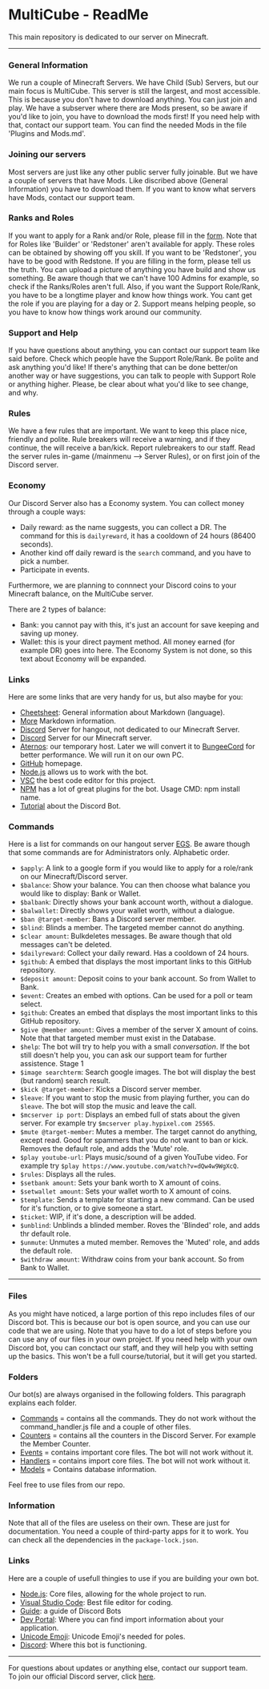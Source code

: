 # MultiCube - ReadMe
This main repository is dedicated to our server on Minecraft.<br/>

----------------------------------------

### General Information
We run a couple of Minecraft Servers. We have Child (Sub) Servers, but our main focus is MultiCube. This server is still the largest, and most accessible. This is because
you don't have to download anything. You can just join and play. We have a subserver where there are Mods present, so be aware if you'd like to join, you have to download
the mods first! If you need help with that, contact our support team. You can find the needed Mods in the file 'Plugins and Mods.md'.

### Joining our servers
Most servers are just like any other public server fully joinable. But we have a couple of servers that have Mods. Like discribed above (General Information) you have to download them. If you want to know what servers have Mods, contact our support team.

### Ranks and Roles
If you want to apply for a Rank and/or Role, please fill in the [form](https://forms.gle/pabpqPiWeBp9aZ2a8). Note that for Roles like 'Builder' or 'Redstoner' aren't available for apply. These roles can be obtained by showing off you skill. If you want to be 'Redstoner', you have to be good with Redstone. If you are filling in the form, please tell us the truth. You can upload a picture of anything you have build and show us something. Be aware though that we can't have 100 Admins for example, so check if the Ranks/Roles aren't full. Also, if you want the Support Role/Rank, you have to be a longtime player and know how things work. You cant get the role if you are playing for a day or 2. Support means helping people, so you have to know how things work around our community.

### Support and Help
If you have questions about anything, you can contact our support team like said before. Check which people have the Support Role/Rank. Be polite and ask anything you'd like! If there's anything that can be done better/on another way or have suggestions, you can talk to people with Support Role or anything higher. Please, be clear about what you'd like to see change, and why.

### Rules
We have a few rules that are important. We want to keep this place nice, friendly and polite. Rule breakers will receive a warning, and if they continue, the will receive a ban/kick. Report rulebreakers to our staff. Read the server rules in-game (/mainmenu --> Server Rules), or on first join of the Discord server.

### Economy

Our Discord Server also has a Economy system. You can collect money through a couple ways:
  - Daily reward: as the name suggests, you can collect a DR. The command for this is `dailyreward`, it has a cooldown of 24 hours (86400 seconds).
  - Another kind off daily reward is the `search` command, and you have to pick a number.
  - Participate in events.

Furthermore, we are planning to connnect your Discord coins to your Minecraft balance, on the MultiCube server.

There are 2 types of balance:
  - Bank: you cannot pay with this, it's just an account for save keeping and saving up money.
  - Wallet: this is your direct payment method. All money earned (for example DR) goes into here.
The Economy System is not done, so this text about Economy will be expanded.

### Links
Here are some links that are very handy for us, but also maybe for you:
  - [Cheetsheet](https://github.com/adam-p/markdown-here/wiki/Markdown-Cheatsheet): General information about Markdown (language).
  - [More](https://gist.github.com/matthewzring/9f7bbfd102003963f9be7dbcf7d40e51) Markdown information.
  - [Discord](https://discord.gg/gBVFuBqENA) Server for hangout, not dedicated to our Minecraft Server.
  - [Discord](https://discord.gg/VSE75WkgFM) Server for our Minecraft server.
  - [Aternos](https://aternos.org/:en/): our temporary host. Later we will convert it to [BungeeCord](https://ci.md-5.net/job/BungeeCord/) for better performance. We will run it on our own PC.
  - [GitHub](https://github.com/) homepage.
  - [Node.js](https://nodejs.org/en/) allows us to work with the bot.
  - [VSC](https://code.visualstudio.com/) the best code editor for this project.
  - [NPM](https://www.npmjs.com/) has a lot of great plugins for the bot. Usage CMD: npm install name.
  - [Tutorial](https://youtube.com/playlist?list=PLbbLC0BLaGjpyzN1rg-gK4dUqbn8eJQq4) about the Discord Bot.

### Commands
Here is a list for commands on our hangout server [EGS](https://discord.gg/gBVFuBqENA). Be aware though that some commands are for Administrators only. Alphabetic order.
  - `$apply`: A link to a google form if you would like to apply for a role/rank on our Minecraft/Discord server.
  - `$balance`: Show your balance. You can then choose what balance you would like to display: Bank or Wallet.
  - `$balbank`: Directly shows your bank account worth, without a dialogue.
  - `$balwallet`: Directly shows your wallet worth, without a dialogue.
  - `$ban @target-member`: Bans a Discord server member.
  - `$blind`: Blinds a member. The targeted member cannot do anything.
  - `$clear amount`: Bulkdeletes messages. Be aware though that old messages can't be deleted.
  - `$dailyreward`: Collect your daily reward. Has a cooldown of 24 hours.
  - `$github`: A embed that displays the most important links to this GitHub repository.
  - `$deposit amount`: Deposit coins to your bank account. So from Wallet to Bank.
  - `$event`: Creates an embed with options. Can be used for a poll or team select.
  - `$github`: Creates an embed that displays the most important links to this GitHub repository.
  - `$give @member amount`: Gives a member of the server X amount of coins. Note that that targeted member must exist in the Database.
  - `$help`: The bot will try to help you with a small *conversation*. If the bot still doesn't help you, you can ask our support team for further assistence. Stage 1
  - `$image searchterm`: Search google images. The bot will display the best (but random) search result.
  - `$kick @target-member`: Kicks a Discord server member.
  - `$leave`: If you want to stop the music from playing further, you can do `$leave`. The bot will stop the music and leave the call.
  - `$mcserver ip port`: Displays an embed full of stats about the given server. For example try `$mcserver play.hypixel.com 25565`.
  - `$mute @target-member`: Mutes a member. The target cannot do anything, except read. Good for spammers that you do not want to ban or kick. Removes the default role, and adds the 'Mute' role.
  - `$play youtube-url`: Plays music/sound of a given YouTube video. For example try `$play https://www.youtube.com/watch?v=dQw4w9WgXcQ`.
  - `$rules`: Displays all the rules.
  - `$setbank amount`: Sets your bank worth to X amount of coins.
  - `$setwallet amount`: Sets your wallet worth to X amount of coins.
  - `$template`: Sends a template for starting a new command. Can be used for it's function, or to give someone a start.
  - `$ticket`: WIP, if it's done, a description will be added.
  - `$unblind`: Unblinds a blinded member. Roves the 'Blinded' role, and adds thr default role. 
  - `$unmute`: Unmutes a muted member. Removes the 'Muted' role, and adds the default role.
  - `$withdraw amount`: Withdraw coins from your bank account. So from Bank to Wallet.

----------------------------------------

### Files

As you might have noticed, a large portion of this repo includes files of our Discord bot. This is because our bot is open source, and you can use our code that we are using. Note that you have to do a lot of steps before you can use any of our files in your own project. If you need help with your own Discord bot, you can conctact our staff, and they will help you with setting up the basics. This won't be a full course/tutorial, but it will get you started.

### Folders

Our bot(s) are always organised in the following folders. This paragraph explains each folder. 
- [Commands](https://github.com/PuffinKwadraat/MultiCube-and-Child-Servers/tree/main/Discord%20Bot/Commands) = contains all the commands. They do not work without the command_handler.js file and a couple of other files.
- [Counters](https://github.com/PuffinKwadraat/MultiCube-and-Child-Servers/tree/main/Discord%20Bot/Counters) = contains all the counters in the Discord Server. For example the Member Counter.
- [Events](https://github.com/PuffinKwadraat/MultiCube-and-Child-Servers/tree/main/Discord%20Bot/Events) = contains important core files. The bot will not work without it. 
- [Handlers](https://github.com/PuffinKwadraat/MultiCube-and-Child-Servers/tree/main/Discord%20Bot/Handlers) = contains import core files. The bot will not work without it. 
- [Models]() = Contains database information. 

Feel free to use files from our repo. 

### Information

Note that all of the files are useless on their own. These are just for documentation. You need a couple of third-party apps for it to work. You can check all the dependencies in the `package-lock.json`. 

### Links

Here are a couple of usefull thingies to use if you are building your own bot.

- [Node.js](https://nodejs.org/en/): Core files, allowing for the whole project to run. 
- [Visual Studio Code](https://code.visualstudio.com/): Best  file editor for coding.
- [Guide](https://discordjs.guide/preparations/#using-the-command-prompt): a guide of Discord Bots
- [Dev Portal](https://discord.com/developers/applications): Where you can find import information about your application.
- [Unicode Emoji](https://unicode.org/emoji/charts/full-emoji-list.html): Unicode Emoji's needed for poles.
- [Discord](https://discord.gg/VSE75WkgFM): Where this bot is functioning.

----------------------------------------

For questions about updates or anything else, contact our support team.<br/>
To join our official Discord server, click [here](https://discord.gg/VSE75WkgFM).<br/>
